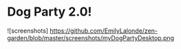 # Dog Party 2.0!

![screenshots] https://github.com/EmilyLalonde/zen-garden/blob/master/screenshots/myDogPartyDesktop.png
